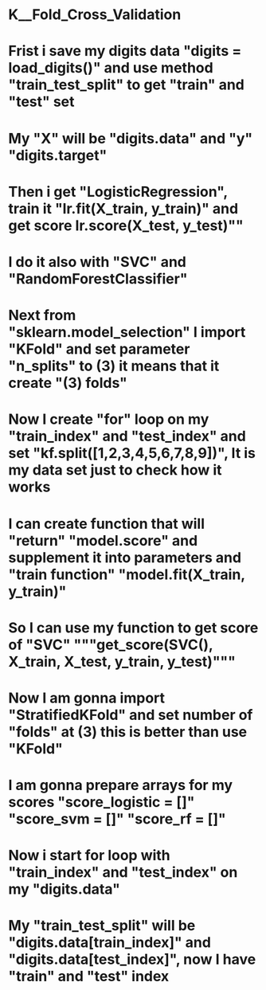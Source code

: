 # K__Fold_Cross_Validation
# Frist i save my digits data "digits = load_digits()" and use method "train_test_split" to get "train" and "test" set
# My "X" will be "digits.data" and "y" "digits.target"
# Then i get "LogisticRegression", train it "lr.fit(X_train, y_train)" and get score lr.score(X_test, y_test)""
# I do it also with "SVC" and "RandomForestClassifier"
# Next from "sklearn.model_selection" I import "KFold" and set parameter "n_splits" to (3) it means that it create "(3) folds"
# Now I create "for" loop on my "train_index" and "test_index" and set "kf.split([1,2,3,4,5,6,7,8,9])", It is my data set just to check how it works
# I can create function that will "return" "model.score" and supplement it into parameters and "train function" "model.fit(X_train, y_train)"
# So I can use my function to get score of "SVC" """get_score(SVC(), X_train, X_test, y_train, y_test)"""
# Now I am gonna import "StratifiedKFold" and set number of "folds" at (3) this is better than use "KFold"
# I am gonna prepare arrays for my scores "score_logistic = []" "score_svm = []" "score_rf = []"
# Now i start for loop with "train_index" and "test_index" on my "digits.data" 
# My "train_test_split" will be "digits.data[train_index]" and "digits.data[test_index]", now I have "train" and "test" index
